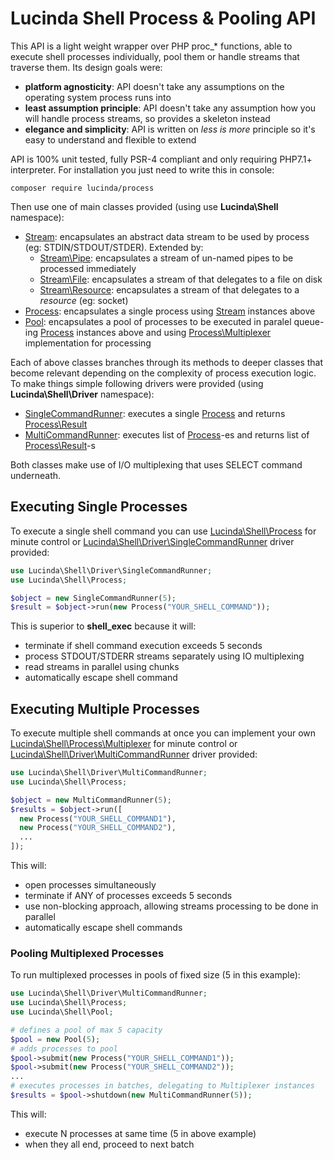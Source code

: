 # Lucinda Shell Process & Pooling API

This API is a light weight wrapper over PHP proc_* functions, able to execute shell processes individually, pool them or handle streams that traverse them. Its design goals were:

- **platform agnosticity**: API doesn't take any assumptions on the operating system process runs into
- **least assumption principle**: API doesn't take any assumption how you will handle process streams, so provides a skeleton instead
- **elegance and simplicity**: API is written on *less is more* principle so it's easy to understand and flexible to extend

API is 100% unit tested, fully PSR-4 compliant and only requiring PHP7.1+ interpreter. For installation you just need to write this in console:

```console
composer require lucinda/process
```

Then use one of main classes provided (using use **Lucinda\Shell** namespace):

- [Stream](https://github.com/aherne/shell-processes/blob/master/src/Stream.php): encapsulates an abstract data stream to be used by process (eg: STDIN/STDOUT/STDER). Extended by:
    - [Stream\Pipe](https://github.com/aherne/shell-processes/blob/master/src/Stream/Pipe.php): encapsulates a stream of un-named pipes to be processed immediately
    - [Stream\File](https://github.com/aherne/shell-processes/blob/master/src/Stream/File.php): encapsulates a stream of that delegates to a file on disk
    - [Stream\Resource](https://github.com/aherne/shell-processes/blob/master/src/Stream/Resource.php): encapsulates a stream of that delegates to a *resource* (eg: socket)
- [Process](https://github.com/aherne/shell-processes/blob/master/src/Process.php): encapsulates a single process using [Stream](https://github.com/aherne/shell-processes/blob/master/src/Stream.php) instances above
- [Pool](https://github.com/aherne/shell-processes/blob/master/src/Pool.php): encapsulates a pool of processes to be executed in paralel queue-ing [Process](https://github.com/aherne/shell-processes/blob/master/src/Process.php) instances above and using [Process\Multiplexer](https://github.com/aherne/shell-processes/blob/master/src/Process/Multiplexer.php) implementation for processing

Each of above classes branches through its methods to deeper classes that become relevant depending on the complexity of process execution logic. To make things simple following drivers were provided (using **Lucinda\Shell\Driver** namespace):

- [SingleCommandRunner](https://github.com/aherne/shell-processes/blob/master/drivers/SingleCommandRunner.php): executes a single [Process](https://github.com/aherne/shell-processes/blob/master/src/Process.php) and returns [Process\Result](https://github.com/aherne/shell-processes/blob/master/src/Process/Result.php)
- [MultiCommandRunner](https://github.com/aherne/shell-processes/blob/master/drivers/MultiCommandRunner.php): executes list of [Process](https://github.com/aherne/shell-processes/blob/master/src/Process.php)-es and returns list of [Process\Result](https://github.com/aherne/shell-processes/blob/master/src/Process/Result.php)-s

Both classes make use of I/O multiplexing that uses SELECT command underneath.

## Executing Single Processes

To execute a single shell command you can use [Lucinda\Shell\Process](https://github.com/aherne/shell-processes/blob/master/src/Process.php) for minute control or [Lucinda\Shell\Driver\SingleCommandRunner](https://github.com/aherne/shell-processes/blob/master/drivers/SingleCommandRunner.php) driver provided:

```php
use Lucinda\Shell\Driver\SingleCommandRunner;
use Lucinda\Shell\Process;

$object = new SingleCommandRunner(5);
$result = $object->run(new Process("YOUR_SHELL_COMMAND"));
```

This is superior to **shell_exec** because it will:
- terminate if shell command execution exceeds 5 seconds
- process STDOUT/STDERR streams separately using IO multiplexing
- read streams in parallel using chunks
- automatically escape shell command

## Executing Multiple Processes

To execute multiple shell commands at once you can implement your own [Lucinda\Shell\Process\Multiplexer](https://github.com/aherne/shell-processes/blob/master/src/Process\Multiplexer.php) for minute control or [Lucinda\Shell\Driver\MultiCommandRunner](https://github.com/aherne/shell-processes/blob/master/drivers/MultiCommandRunner.php) driver provided:

```php
use Lucinda\Shell\Driver\MultiCommandRunner;
use Lucinda\Shell\Process;

$object = new MultiCommandRunner(5);
$results = $object->run([
  new Process("YOUR_SHELL_COMMAND1"),
  new Process("YOUR_SHELL_COMMAND2"),
  ...
]);
```

This will:
- open processes simultaneously
- terminate if ANY of processes exceeds 5 seconds
- use non-blocking approach, allowing streams processing to be done in parallel
- automatically escape shell commands

### Pooling Multiplexed Processes

To run multiplexed processes in pools of fixed size (5 in this example):

```php
use Lucinda\Shell\Driver\MultiCommandRunner;
use Lucinda\Shell\Process;
use Lucinda\Shell\Pool;

# defines a pool of max 5 capacity
$pool = new Pool(5);
# adds processes to pool
$pool->submit(new Process("YOUR_SHELL_COMMAND1"));
$pool->submit(new Process("YOUR_SHELL_COMMAND2"));
...
# executes processes in batches, delegating to Multiplexer instances
$results = $pool->shutdown(new MultiCommandRunner(5));
```

This will:
- execute N processes at same time (5 in above example)
- when they all end, proceed to next batch
